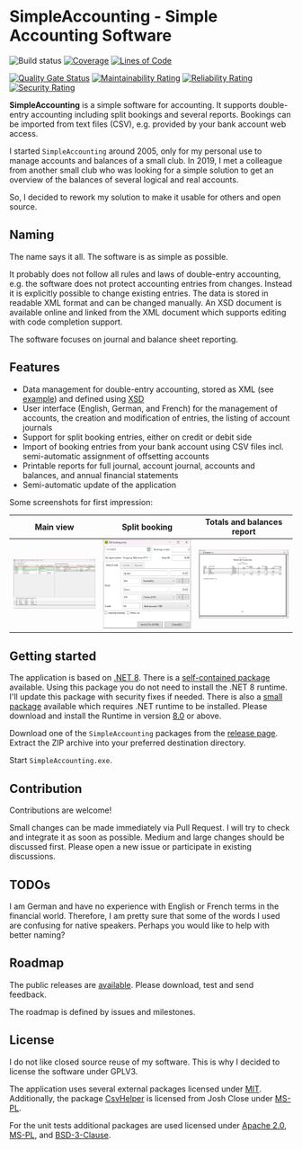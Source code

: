 # SimpleAccounting - Simple Accounting Software

![Build status](https://github.com/lg2de/SimpleAccounting/workflows/continous%20integration/badge.svg?branch=main)
[![Coverage](https://sonarcloud.io/api/project_badges/measure?project=lg2de_SimpleAccounting&metric=coverage)](https://sonarcloud.io/dashboard?id=lg2de_SimpleAccounting)
[![Lines of Code](https://sonarcloud.io/api/project_badges/measure?project=lg2de_SimpleAccounting&metric=ncloc)](https://sonarcloud.io/summary/new_code?id=lg2de_SimpleAccounting)

[![Quality Gate Status](https://sonarcloud.io/api/project_badges/measure?project=lg2de_SimpleAccounting&metric=alert_status)](https://sonarcloud.io/dashboard?id=lg2de_SimpleAccounting)
[![Maintainability Rating](https://sonarcloud.io/api/project_badges/measure?project=lg2de_SimpleAccounting&metric=sqale_rating)](https://sonarcloud.io/dashboard?id=lg2de_SimpleAccounting)
[![Reliability Rating](https://sonarcloud.io/api/project_badges/measure?project=lg2de_SimpleAccounting&metric=reliability_rating)](https://sonarcloud.io/dashboard?id=lg2de_SimpleAccounting)
[![Security Rating](https://sonarcloud.io/api/project_badges/measure?project=lg2de_SimpleAccounting&metric=security_rating)](https://sonarcloud.io/dashboard?id=lg2de_SimpleAccounting)

**SimpleAccounting** is a simple software for accounting.
It supports double-entry accounting including split bookings and several reports.
Bookings can be imported from text files (CSV), e.g. provided by your bank account web access.

I started `SimpleAccounting` around 2005, only for my personal use to manage accounts and balances of a small club.
In 2019, I met a colleague from another small club who was looking for a simple solution to get an overview of the balances of several logical and real accounts.

So, I decided to rework my solution to make it usable for others and open source.

## Naming

The name says it all. The software is as simple as possible. 

It probably does not follow all rules and laws of double-entry accounting, e.g. the software does not protect accounting
entries from changes.
Instead it is explicitly possible to change existing entries.
The data is stored in readable XML format and can be changed manually.
An XSD document is available online and linked from the XML document which supports editing with code completion support.

The software focuses on journal and balance sheet reporting.

## Features

* Data management for double-entry accounting, stored as XML (see [example](./samples/sample.acml)) and defined using [XSD](./docs/AccountingData.xsd)
* User interface (English, German, and French) for the management of accounts, the creation and modification of entries,
  the listing of account journals
* Support for split booking entries, either on credit or debit side
* Import of booking entries from your bank account using CSV files incl. semi-automatic assignment of offsetting accounts
* Printable reports for full journal, account journal, accounts and balances, and annual financial statements
* Semi-automatic update of the application

Some screenshots for first impression:

| Main view                                                        | Split booking                                                            | Totals and balances report                                                                       |
|------------------------------------------------------------------|--------------------------------------------------------------------------|--------------------------------------------------------------------------------------------------|
| <img src="./samples/MainView.png" alt="Main view" width="250" /> | <img src="./samples/SplitBooking.png" alt="Split booking" width="250" /> | <img src="./samples/TotalsAndBalancesReport.png" alt="Totals and balances report" width="250" /> |

## Getting started

The application is based on [.NET 8](https://dotnet.microsoft.com/en-us/download/dotnet/8.0).
There is
a [self-contained package](https://github.com/lg2de/SimpleAccounting/releases/download/2.3.2/SimpleAccounting-self-contained.zip)
available. Using this package you do not need to install the .NET 8 runtime. I'll update this package with security
fixes if needed.
There is also a [small package](https://github.com/lg2de/SimpleAccounting/releases/download/2.3.2/SimpleAccounting.zip)
available which requires .NET runtime to be installed.
Please download and install the Runtime in
version [8.0](https://dotnet.microsoft.com/en-us/download/dotnet/thank-you/runtime-desktop-8.0.3-windows-x64-installer)
or above.

Download one of the `SimpleAccounting` packages from
the [release page](https://github.com/lg2de/SimpleAccounting/releases).
Extract the ZIP archive into your preferred destination directory.

Start `SimpleAccounting.exe`.

## Contribution

Contributions are welcome!

Small changes can be made immediately via Pull Request.
I will try to check and integrate it as soon as possible.
Medium and large changes should be discussed first.
Please open a new issue or participate in existing discussions.

## TODOs

I am German and have no experience with English or French terms in the financial world.
Therefore, I am pretty sure that some of the words I used are confusing for native speakers.
Perhaps you would like to help with better naming?

## Roadmap

The public releases are [available](https://github.com/lg2de/SimpleAccounting/releases).
Please download, test and send feedback.

The roadmap is defined by issues and milestones.

## License

I do not like closed source reuse of my software.
This is why I decided to license the software under GPLV3.

The application uses several external packages licensed under [MIT](https://opensource.org/licenses/MIT).
Additionally, the package [CsvHelper](https://github.com/JoshClose/CsvHelper) is licensed from Josh Close
under [MS-PL](https://opensource.org/licenses/MS-PL).

For the unit tests additional packages are used licensed under
[Apache 2.0](https://licenses.nuget.org/Apache-2.0),
[MS-PL](https://opensource.org/licenses/MS-PL),
and [BSD-3-Clause](https://licenses.nuget.org/BSD-3-Clause).
